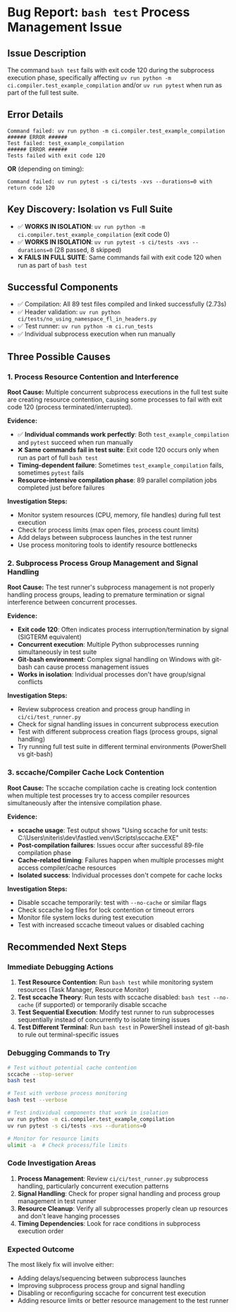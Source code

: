 # Bug Report: `bash test` Process Management Issue

## Issue Description
The command `bash test` fails with exit code 120 during the subprocess execution phase, specifically affecting `uv run python -m ci.compiler.test_example_compilation` and/or `uv run pytest` when run as part of the full test suite.

## Error Details
```
Command failed: uv run python -m ci.compiler.test_example_compilation
###### ERROR ######
Test failed: test_example_compilation
###### ERROR ######
Tests failed with exit code 120
```

**OR** (depending on timing):
```
Command failed: uv run pytest -s ci/tests -xvs --durations=0 with return code 120
```

## Key Discovery: Isolation vs Full Suite
- ✅ **WORKS IN ISOLATION**: `uv run python -m ci.compiler.test_example_compilation` (exit code 0)
- ✅ **WORKS IN ISOLATION**: `uv run pytest -s ci/tests -xvs --durations=0` (28 passed, 8 skipped)
- ❌ **FAILS IN FULL SUITE**: Same commands fail with exit code 120 when run as part of `bash test`

## Successful Components
- ✅ Compilation: All 89 test files compiled and linked successfully (2.73s)
- ✅ Header validation: `uv run python ci/tests/no_using_namespace_fl_in_headers.py`
- ✅ Test runner: `uv run python -m ci.run_tests`
- ✅ Individual subprocess execution when run manually

## Three Possible Causes

### 1. Process Resource Contention and Interference
**Root Cause:** Multiple concurrent subprocess executions in the full test suite are creating resource contention, causing some processes to fail with exit code 120 (process terminated/interrupted).

**Evidence:**
- ✅ **Individual commands work perfectly**: Both `test_example_compilation` and `pytest` succeed when run manually
- ❌ **Same commands fail in test suite**: Exit code 120 occurs only when run as part of full `bash test`
- **Timing-dependent failure**: Sometimes `test_example_compilation` fails, sometimes `pytest` fails
- **Resource-intensive compilation phase**: 89 parallel compilation jobs completed just before failures

**Investigation Steps:**
- Monitor system resources (CPU, memory, file handles) during full test execution
- Check for process limits (max open files, process count limits)
- Add delays between subprocess launches in the test runner
- Use process monitoring tools to identify resource bottlenecks

### 2. Subprocess Process Group Management and Signal Handling
**Root Cause:** The test runner's subprocess management is not properly handling process groups, leading to premature termination or signal interference between concurrent processes.

**Evidence:**
- **Exit code 120**: Often indicates process interruption/termination by signal (SIGTERM equivalent)
- **Concurrent execution**: Multiple Python subprocesses running simultaneously in test suite
- **Git-bash environment**: Complex signal handling on Windows with git-bash can cause process management issues
- **Works in isolation**: Individual processes don't have group/signal conflicts

**Investigation Steps:**
- Review subprocess creation and process group handling in `ci/ci/test_runner.py`
- Check for signal handling issues in concurrent subprocess execution
- Test with different subprocess creation flags (process groups, signal handling)
- Try running full test suite in different terminal environments (PowerShell vs git-bash)

### 3. sccache/Compiler Cache Lock Contention
**Root Cause:** The sccache compilation cache is creating lock contention when multiple test processes try to access compiler resources simultaneously after the intensive compilation phase.

**Evidence:**
- **sccache usage**: Test output shows "Using sccache for unit tests: C:\Users\niteris\dev\fastled\.venv\Scripts\sccache.EXE"
- **Post-compilation failures**: Issues occur after successful 89-file compilation phase
- **Cache-related timing**: Failures happen when multiple processes might access compiler/cache resources
- **Isolated success**: Individual processes don't compete for cache locks

**Investigation Steps:**
- Disable sccache temporarily: test with `--no-cache` or similar flags
- Check sccache log files for lock contention or timeout errors
- Monitor file system locks during test execution
- Test with increased sccache timeout values or disabled caching

## Recommended Next Steps

### Immediate Debugging Actions
1. **Test Resource Contention**: Run `bash test` while monitoring system resources (Task Manager, Resource Monitor)
2. **Test sccache Theory**: Run tests with sccache disabled: `bash test --no-cache` (if supported) or temporarily disable sccache
3. **Test Sequential Execution**: Modify test runner to run subprocesses sequentially instead of concurrently to isolate timing issues
4. **Test Different Terminal**: Run `bash test` in PowerShell instead of git-bash to rule out terminal-specific issues

### Debugging Commands to Try
```bash
# Test without potential cache contention
sccache --stop-server
bash test

# Test with verbose process monitoring
bash test --verbose

# Test individual components that work in isolation
uv run python -m ci.compiler.test_example_compilation
uv run pytest -s ci/tests -xvs --durations=0

# Monitor for resource limits
ulimit -a  # Check process/file limits
```

### Code Investigation Areas
1. **Process Management**: Review `ci/ci/test_runner.py` subprocess handling, particularly concurrent execution patterns
2. **Signal Handling**: Check for proper signal handling and process group management in test runner
3. **Resource Cleanup**: Verify all subprocesses properly clean up resources and don't leave hanging processes
4. **Timing Dependencies**: Look for race conditions in subprocess execution order

### Expected Outcome
The most likely fix will involve either:
- Adding delays/sequencing between subprocess launches
- Improving subprocess process group and signal handling
- Disabling or reconfiguring sccache for concurrent test execution
- Adding resource limits or better resource management to the test runner
